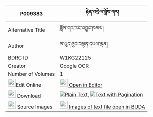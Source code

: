 |P009383|རྟེན་འབྲེལ་ཟློས་གར། 
| --- | --- 
|Alternative Title |ཟློས་གར་རང་འབྱུང་ཁམས།
|Author| ས་ཕུད་ཐུབ་བསྟན་དཔལ་ལྡན།
|BDRC ID | W1KG22125
|Creator | Google OCR
|Number of Volumes| 1
|<img width="25" src="https://img.icons8.com/color/25/000000/edit-property.png">Edit Online| [<img width="25" src="https://avatars.githubusercontent.com/u/45091458?s=200&v=4"> Open in Editor](http://editor.openpecha.org/P009383)
|<img width="25" src="https://img.icons8.com/fluent/48/000000/download-2.png"/>  Download | [![](https://img.icons8.com/color/20/000000/txt.png)Plain Text](https://github.com/Openpecha/P009383/releases/download/v1/tendrel_dogar_plain_P009383.zip), [![](https://img.icons8.com/color/20/000000/txt.png)Text with Pagination](https://github.com/Openpecha/P009383/releases/download/v1/tendrel_dogar_pages_P009383.zip)
|<img width="25" src="https://img.icons8.com/plasticine/100/000000/pictures-folder.png"/>  Source Images | [<img width="25" src="https://library.bdrc.io/icons/BUDA-small.svg"> Images of text file open in BUDA](https://library.bdrc.io/show/bdr:W1KG22125)
